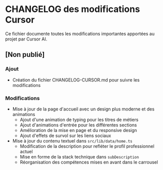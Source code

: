 # CHANGELOG des modifications Cursor

Ce fichier documente toutes les modifications importantes apportées au projet par Cursor AI.

## [Non publié]

### Ajout
- Création du fichier CHANGELOG-CURSOR.md pour suivre les modifications

### Modifications
- Mise à jour de la page d'accueil avec un design plus moderne et des animations
  - Ajout d'une animation de typing pour les titres de métiers
  - Ajout d'animations d'entrée pour les différentes sections
  - Amélioration de la mise en page et du responsive design
  - Ajout d'effets de survol sur les liens sociaux
- Mise à jour du contenu textuel dans `src/lib/data/home.ts`
  - Modification de la description pour refléter le profil professionnel actuel
  - Mise en forme de la stack technique dans `subDescription`
  - Réorganisation des compétences mises en avant dans le carrousel 